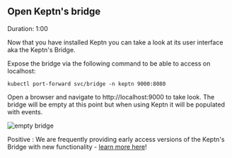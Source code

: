 
## Open Keptn's bridge
Duration: 1:00

Now that you have installed Keptn you can take a look at its user interface aka the Keptn's Bridge.

Expose the bridge via the following command to be able to access on localhost:

```
kubectl port-forward svc/bridge -n keptn 9000:8080
```

Open a browser and navigate to http://localhost:9000 to take look. The bridge will be empty at this point but when using Keptn it will be populated with events.

![empty bridge](./assets/empty-bridge.png)

Positive
: We are frequently providing early access versions of the Keptn's Bridge with new functionality - [learn more here](https://keptn.sh/docs/0.6.0/reference/keptnsbridge/#early-access-version-of-keptn-s-bridge)!